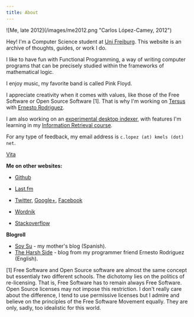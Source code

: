 ```yaml
---
title: About
---
```


<div class="inline-image">![Me, late 2012](/images/me2012.png "Carlos López-Camey, 2012") </div>

Hey! I'm a Computer Science student at [Uni Freiburg](http://www.uni-freiburg.de/). This website is an archive of thoughts, guides, or work I do. 

I like to have fun with Functional Programming, a way of writing computer programs that can be precisely studied within the frameworks of mathematical logic. 

I enjoy music, my favorite band is called Pink Floyd. 

I appreciate creativity when it comes with values, like those of the Free Software or Open Source Software [1]. That is why I'm working on [Tersus](http://tersusland.com) with [Ernesto Rodriguez](http://netowork.me).

I am also working on an [experimental desktop indexer](http://hub.darcs.net/kmels/orange), with features I'm learning in my [Information Retrieval course](http://ad-wiki.informatik.uni-freiburg.de/teaching/InformationRetrievalWS1213). 

For any type of feedback, my email address is `c.lopez (at) kmels (dot) net`.

[Vita](/files/cv-en/cv.pdf)

<div class="clear"></div>

**Me on other websites:**

  * [Github](https://github.com/kmels)

  * [Last.fm](http://last.fm/user/kmels)

  * [Twitter](http://twitter.com/kmels), [Google+](https://plus.google.com/117463675576666998868/), [Facebook](http://facebook.com/kmels)

  * [Wordnik](http://www.wordnik.com/users/kmels)
  
  * [Stackoverflow](http://stackoverflow.com/users/225956/carlos-lopez-camey)


**Blogroll**

* [Soy Su](http://soysu.net) - my mother's blog (Spanish).
* [The Harsh Side](http://harshside.wordpress.com/) - blog from my programmer friend Ernesto Rodriguez (English).

[1] Free Software and Open Source software are almost the same concept but essentialy two different schools. The dichotomy lies on the politics of re-licensing. That is, Free Software has to remain always Free Software. Open Source licenses may not impose this restriction. I don't really care about the difference, I tend to use permissive licenses but I admire and believe on the principles of the Free Software Movement equally. They are only, sadly, too idealistic for this world.